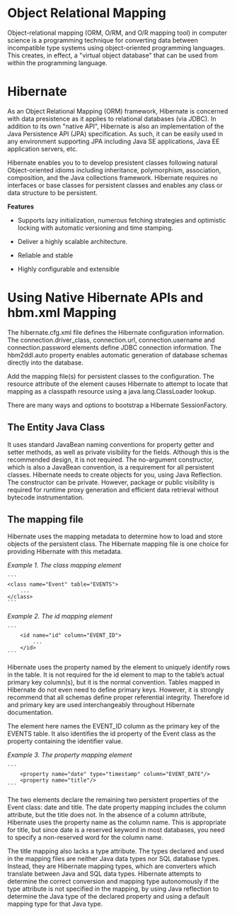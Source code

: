 # Object Relational Mapping

Object-relational mapping (ORM, O/RM, and O/R mapping tool) in computer science is a programming technique for converting data between incompatible type systems using object-oriented programming languages. This creates, in effect, a "virtual object database" that can be used from within the programming language.

# Hibernate

As an Object Relational Mapping (ORM) framework, Hibernate is concerned with data presistence as it applies to relational databases (via JDBC). In addition to its own "native API", Hibernate is also an implementation of the Java Persistence API (JPA) specification. As such, it can be easily used in any environment supporting JPA including Java SE applications, Java EE application servers, etc.

Hibernate enables you to to develop presistent classes following natural Object-oriented idioms including inheritance, polymorphism, association, composition, and the Java collections framework. Hibernate requires no interfaces or base classes for persistent classes and enables any class or data structure to be persistent.

**Features**
		
+ Supports lazy initialization, numerous fetching strategies and optimistic locking with automatic versioning and time stamping.

+ Deliver a highly scalable architecture.

+ Reliable and stable

+ Highly configurable and extensible

# Using Native Hibernate APIs and hbm.xml Mapping

The hibernate.cfg.xml file defines the Hibernate configuration information. The connection.driver_class, connection.url, connection.username and connection.password <property/> elements define JDBC connection information. The hbm2ddl.auto property enables automatic generation of database schemas directly into the database.

Add the mapping file(s) for persistent classes to the configuration. The resource attribute of the <mapping/> element causes Hibernate to attempt to locate that mapping as a classpath resource using a java.lang.ClassLoader lookup.

There are many ways and options to bootstrap a Hibernate SessionFactory.

## The Entity Java Class

It uses standard JavaBean naming conventions for property getter and setter methods, as well as private visibility for the fields. Although this is the recommended design, it is not required. The no-argument constructor, which is also a JavaBean convention, is a requirement for all persistent classes. Hibernate needs to create objects for you, using Java Reflection. The constructor can be private. However, package or public visibility is required for runtime proxy generation and efficient data retrieval without bytecode instrumentation.

## The mapping file

Hibernate uses the mapping metadata to determine how to load and store objects of the persistent class. The Hibernate mapping file is one choice for providing Hibernate with this metadata.

*Example 1. The class mapping element*

	```
	<class name="Event" table="EVENTS">
		...
	</class>
	```

*Example 2. The id mapping element*

	```
		<id name="id" column="EVENT_ID">
			...
		</id>
	```

Hibernate uses the property named by the <id/> element to uniquely identify rows in the table. It is not required for the id element to map to the table’s actual primary key column(s), but it is the normal convention. Tables mapped in Hibernate do not even need to define primary keys. However, it is strongly recommend that all schemas define proper referential integrity. Therefore id and primary key are used interchangeably throughout Hibernate documentation.

The <id/> element here names the EVENT_ID column as the primary key of the EVENTS table. It also identifies the id property of the Event class as the property containing the identifier value.


*Example 3. The property mapping element*
	
	```
		<property name="date" type="timestamp" column="EVENT_DATE"/>
		<property name="title"/>
	```

The two <property/> elements declare the remaining two persistent properties of the Event class: date and title. The date property mapping includes the column attribute, but the title does not. In the absence of a column attribute, Hibernate uses the property name as the column name. This is appropriate for title, but since date is a reserved keyword in most databases, you need to specify a non-reserved word for the column name.

The title mapping also lacks a type attribute. The types declared and used in the mapping files are neither Java data types nor SQL database types. Instead, they are Hibernate mapping types, which are converters which translate between Java and SQL data types. Hibernate attempts to determine the correct conversion and mapping type autonomously if the type attribute is not specified in the mapping, by using Java reflection to determine the Java type of the declared property and using a default mapping type for that Java type.
